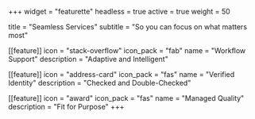 +++
widget = "featurette"
headless = true
active = true
weight = 50

title = "Seamless Services"
subtitle = "So you can focus on what matters most"

[[feature]]
  icon = "stack-overflow"
  icon_pack = "fab"
  name = "Workflow Support"
  description = "Adaptive and Intelligent"

[[feature]]
  icon = "address-card"
  icon_pack = "fas"
  name = "Verified Identity"
  description = "Checked and Double-Checked"
  
[[feature]]
  icon = "award"
  icon_pack = "fas"
  name = "Managed Quality"
  description = "Fit for Purpose"
+++
